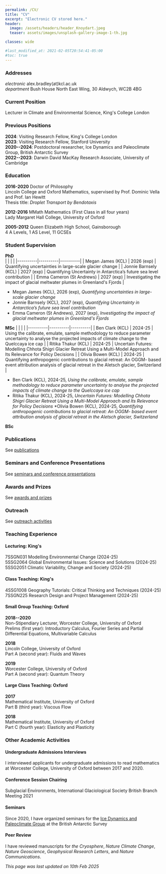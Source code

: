 ```yaml
---
permalink: /CV/
title: "CV"
excerpt: "Electronic CV stored here."
header:
  image: /assets/headers/header_Knoydart.jpeg
  teaser: assets/images/unsplash-gallery-image-1-th.jpg

classes: wide

#last_modified_at: 2021-02-05T20:54:41-05:00
#toc: true
---
```


### Addresses
*electronic* alex.bradley(at)kcl.ac.uk  
*department* Bush House North East Wing, 30 Aldwych, WC2B 4BG  

### Current Position
Lecturer in Climate and Environmental Science, King's College London

### Previous Positions
**2024**: Visiting Research Fellow, King's College London  
**2023**: Visiting Research Fellow, Stanford University  
**2020--2024**: Postdoctoral researcher, Ice Dynamics and Paleoclimate Group, British Antarctic Survey  
**2022--2023**: Darwin David MacKay Research Associate, University of Cambridge  

### Education
**2016-2020**
Doctor of Philosophy  
Lincoln College and Oxford Mathematics, supervised by Prof. Dominic Vella and Prof. Ian Hewitt  
Thesis title: *Droplet Transport by Bendotaxis*

**2012-2016**
MMath Mathematics (First Class in all four years)  
Lady Margaret Hall College, University of Oxford

**2005-2012**
Queen Elizabeth High School, Gainsborough  
4 A Levels, 1 AS Level, 11 GCSEs

### Student Supervision
**PhD**  
|          |          |          |
|----------|----------|----------|
| Megan James (KCL)    | 2026 (exp)  | Quantifying uncertainties in large-scale glacier change  |
| Jonnie Barnsely (KCL)      | 2027 (exp)  |  Quantifying Uncertainty in Antarctica’s future sea level contribution |
| Emma Cameron (St Andrews)    | 2027 (exp)   | Investigating the impact of glacial meltwater plumes in Greenland's Fjords |

* Megan James (KCL), 2026 (exp), _Quantifying uncertainties in large-scale glacier change_  
* Jonnie Barnsely (KCL), 2027 (exp), _Quantifying Uncertainty in Antarctica’s future sea level contribution_  
* Emma Cameron (St Andrews), 2027 (exp), _Investigating the impact of glacial meltwater plumes in Greenland's Fjords_  


**MSc**
|          |          |          |
|----------|----------|----------|
| Ben Clark (KCL)        | 2024-25  | Using the calibrate, emulate, sample methodology to reduce parameter uncertainty to analyse the projected impacts of climate change to the Quelccaya ice cap  |
| Ritika Thakur (KCL)    | 2024-25  | Uncertain Futures: Modelling Chhota Shigri Glacier Retreat Using a Multi-Model Approach and Its Relevance for Policy Decisions |
|  Olivia Bowen (KCL)    | 2024-25  | Quantifying anthropogenic contributions to glacial retreat: An OGGM- based event attribution analysis of glacial retreat in the Aletsch glacier, Switzerland |

* Ben Clark (KCL), 2024-25, _Using the calibrate, emulate, sample methodology to reduce parameter uncertainty to analyse the projected impacts of climate change to the Quelccaya ice cap_
* Ritika Thakur (KCL), 2024-25, _Uncertain Futures: Modelling Chhota Shigri Glacier Retreat Using a Multi-Model Approach and Its Relevance for Policy Decisions_ 
*Olivia Bowen (KCL), 2024-25, _Quantifying anthropogenic contributions to glacial retreat: An OGGM- based event attribution analysis of glacial retreat in the Aletsch glacier, Switzerland_

**BSc**

### Publications
See [publications](publications.md)

### Seminars and Conference Presentations
See [seminars and conference presentations](./communications.md/#talksconferences)

### Awards and Prizes
See [awards and prizes](awards.md)

### Outreach
See [outreach activities](./communications.md/#outreach)

### Teaching Experience
#### Lecturing: King's
7SSGN031 Modelling Environmental Change (2024-25)  
5SSG2064 Global Environmental Issues: Science and Solutions (2024-25)  
5SSG2051 Climatic Variability, Change and Society (2024-25)  


#### Class Teaching: King's
4SSG1008 Geography Tutorials: Critical Thinking and Techniques (2024-25)  
7SSGN225 Research Design and Project Management (2024-25)  


#### Small Group Teaching: Oxford
**2018--2020**  
Non-Stipendiary Lecturer, Worcester College, University of Oxford  
Prelims (first year): Introductory Calculus, Fourier Series and Partial Differential Equations, Multivariable Calculus

**2018**  
Lincoln College, University of Oxford  
Part A (second year): Fluids and Waves

**2019**  
Worcester College, University of Oxford  
Part A (second year): Quantum Theory

#### Large Class Teaching: Oxford
**2017**  
Mathematical Institute, University of Oxford  
Part B (third year): Viscous Flow

**2018**  
Mathematical Institute, University of Oxford  
Part C (fourth year): Elasticity and Plasticity

### Other Academic Activities
#### Undergraduate Admissions Interviews
I interviewed applicants for undergraduate admissions to read mathematics at Worcester College, University of Oxford between 2017 and 2020.

#### Conference Session Chairing
Subglacial Environments, International Glaciological Society British Branch Meeting 2021

#### Seminars
Since 2020, I have organized seminars for the [Ice Dynamics and Paleoclimate Group](https://www.bas.ac.uk/team/science-teams/ice-and-past-climate/) at the British Antarctic Survey

#### Peer Review
I have reviewed manuscripts for _the Cryosphere_, _Nature Climate Change_, _Nature Geoscience_, _Geophysical Research Letters_, and _Nature Communications_.


*This page was last updated on 10th Feb 2025*
